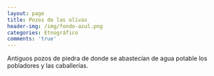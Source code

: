 ```yaml
---
layout: page
title: Pozos de las olivas
header-img: /img/fondo-azul.png
categories: Etnográfico
comments: 'true'
---
```



Antiguos pozos de piedra de donde se abastecían de agua potable los pobladores y las caballerías.

<div class="photos">
</div>
